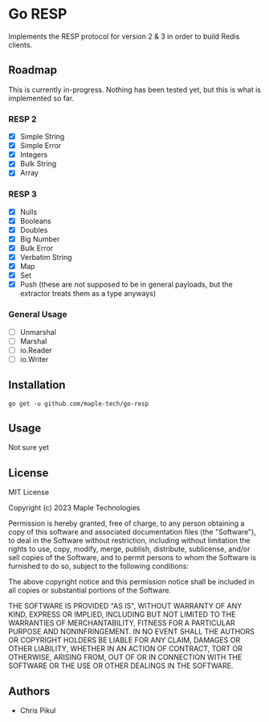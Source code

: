 # Go RESP

Implements the RESP protocol for version 2 &amp; 3 in order to build Redis clients.

## Roadmap

This is currently in-progress. Nothing has been tested yet, but this is what is
implemented so far.

### RESP 2

- [X] Simple String
- [X] Simple Error
- [X] Integers
- [X] Bulk String
- [X] Array

### RESP 3

- [X] Nulls
- [X] Booleans
- [X] Doubles
- [X] Big Number
- [X] Bulk Error
- [X] Verbatim String
- [X] Map
- [X] Set
- [X] Push (these are not supposed to be in general payloads, but the extractor
    treats them as a type anyways)

### General Usage

- [ ] Unmarshal
- [ ] Marshal
- [ ] io.Reader
- [ ] io.Writer
 
## Installation

```
go get -u github.com/maple-tech/go-resp
```

## Usage

Not sure yet

## License

MIT License

Copyright (c) 2023 Maple Technologies

Permission is hereby granted, free of charge, to any person obtaining a copy
of this software and associated documentation files (the "Software"), to deal
in the Software without restriction, including without limitation the rights
to use, copy, modify, merge, publish, distribute, sublicense, and/or sell
copies of the Software, and to permit persons to whom the Software is
furnished to do so, subject to the following conditions:

The above copyright notice and this permission notice shall be included in all
copies or substantial portions of the Software.

THE SOFTWARE IS PROVIDED "AS IS", WITHOUT WARRANTY OF ANY KIND, EXPRESS OR
IMPLIED, INCLUDING BUT NOT LIMITED TO THE WARRANTIES OF MERCHANTABILITY,
FITNESS FOR A PARTICULAR PURPOSE AND NONINFRINGEMENT. IN NO EVENT SHALL THE
AUTHORS OR COPYRIGHT HOLDERS BE LIABLE FOR ANY CLAIM, DAMAGES OR OTHER
LIABILITY, WHETHER IN AN ACTION OF CONTRACT, TORT OR OTHERWISE, ARISING FROM,
OUT OF OR IN CONNECTION WITH THE SOFTWARE OR THE USE OR OTHER DEALINGS IN THE
SOFTWARE.

## Authors

- Chris Pikul
